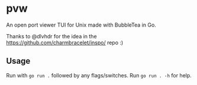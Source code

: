 # pvw
An open port viewer TUI for Unix made with BubbleTea in Go.

Thanks to @dlvhdr for the idea in the https://github.com/charmbracelet/inspo/ repo :)

## Usage
Run with `go run .` followed by any flags/switches. Run `go run . -h` for help.